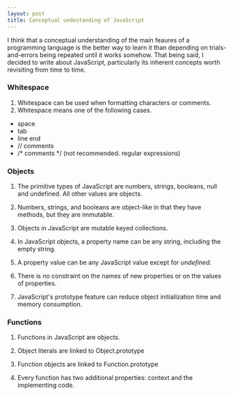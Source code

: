 ```yaml
---
layout: post
title: Conceptual undestanding of JavaScript
---
```


I think that a conceptual understanding of the main feaures of a programming language is the better way to learn it than depending on trials-and-errors being repeated until it works somehow. That being said, I decided to write about JavaScript, particularly its inherent concepts worth revisiting from time to time.


### Whitespace
1. Whitespace can be used when formatting characters or comments.
2. Whitespace means one of the following cases.
 - space
 - tab
 - line end
 - // comments
 - /* comments */ (not recommended. regular expressions)

### Objects
1. The primitive types of JavaScript are numbers, strings, booleans, null and undefined. All other values are objects.

2. Numbers, strings, and booleans are object-like in that they have methods, but they are immutable.

3. Objects in JavaScript are mutable keyed collections.

4. In JavaScript objects, a property name can be any string, including the empty string.

5. A property value can be any JavaScript value except for *undefined*.

6. There is no constraint on the names of new properties or on the values of properties.

7. JavaScript's prototype feature can reduce object initialization time and memory consumption.

### Functions

1. Functions in JavaScript are objects.

2. Object literals are linked to Object.prototype

3. Function objects are linked to Function.prototype

4. Every function has two additional properties: context and the implementing code.


